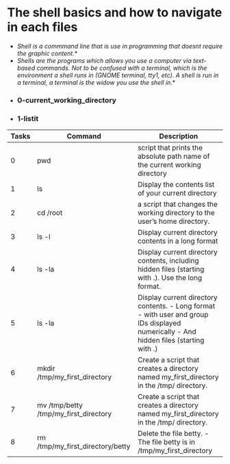 # The shell basics and how to navigate in each files
- *Shell is a commmand line that is use in programming that doesnt require the graphic content.**
- *Shells are the programs which allows you use a computer via text-based commands. Not to be confused with a terminal, which is the environment a shell runs in (GNOME terminal, tty1, etc). A shell is run in a terminal, a terminal is the widow you use the shell in.**
- ### 0-current_working_directory
- ### 1-listit

| Tasks | Command | Description |
|---|---|---|
|0|pwd|script that prints the absolute path name of the current working directory|
|1|ls|Display the contents list of your current directory|
|2|cd /root|a script that changes the working directory to the user’s home directory.|
|3|ls -l|Display current directory contents in a long format|
|4|ls -la|Display current directory contents, including hidden files (starting with .). Use the long format.|
|5|ls -la|Display current directory contents. - Long format - with user and group IDs displayed numerically - And hidden files (starting with .)|
|6| mkdir /tmp/my_first_directory|Create a script that creates a directory named my_first_directory in the /tmp/ directory.|
|7| mv /tmp/betty /tmp/my_first_directory|Create a script that creates a directory named my_first_directory in the /tmp/ directory.
|8| rm /tmp/my_first_directory/betty|Delete the file betty. -The file betty is in /tmp/my_first_directory|
